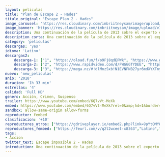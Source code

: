 ```yaml
---
layout: peliculas
title: "Plan de Escape 2 - Hades"
titulo_original: "Escape Plan 2 - Hades"
image_carousel: 'https://res.cloudinary.com/imbriitneysam/image/upload/v1542479686/escape-poster-min.jpg'
image_banner: 'https://res.cloudinary.com/imbriitneysam/image/upload/v1542479687/escape-banner-min.jpg'
description: Una continuación de la película de 2013 sobre el experto en seguridad penitenciaria Ray Breslin, que utiliza sus habilidades para probar la fiabilidad de las prisiones de máxima seguridad.
description_corta: Una continuación de la película de 2013 sobre el experto en seguridad penitenciaria Ray Breslin, que utiliza sus habilidades para probar la fiabilidad de las prisiones de máxima seguridad.
category: 'peliculas'
descargas: 'yes'
idioma: 'Latino'
descargas2:
    descarga-1: ["1", "https://oload.fun/f/o9Fj8qdEFWk", "https://www.google.com/s2/favicons?domain=openload.co","OpenLoad","https://res.cloudinary.com/imbriitneysam/image/upload/v1541473684/mexico.png", "Latino", "Full HD"]
    descarga-2: ["2", "https://www.rapidvideo.com/d/FWGGGTYDEE", "https://www.google.com/s2/favicons?domain=www.rapidvideo.com","RapidVideo","https://res.cloudinary.com/imbriitneysam/image/upload/v1541473684/mexico.png", "Latino", "Full HD"]
    descarga-3: ["3", "https://mega.nz/#!dlMnzSxb!N1EVNFNB27yr6mdXYXTnyZg6wbBDLbHGpQI9CuwSezo", "https://www.google.com/s2/favicons?domain=mega.nz","Mega","https://res.cloudinary.com/imbriitneysam/image/upload/v1541473684/mexico.png", "Latino", "Full HD"]
nuevo: 'new_peliculas'
anio: '2018'
duracion: '1h 33 min'
estrellas: '4'
calidad: 'Full HD'
genero: Acción, Crimen, Suspenso
trailer: https://www.youtube.com/embed/6Q7vVt-MeXk
embed: https://www.youtube.com/embed/6Q7vVt-MeXk?rel=0&amp;hd=1&border=0&wmode=opaque&enablejsapi=1&modestbranding=1&controls=1&showinfo=1
sandbox: allow-same-origin allow-forms
reproductor: fembed
clasificacion: '+10'
reproductores_otros: ["https://gdriveplayer.io/embed2.php?link=9pYtQMY8y29PsvrLbqDa6wNYxCs32NViMjLZiU8hCeenPYNApDfB19PtG9aiQcrXPuJRfsslaQSOTznBff6s3zmj4lSGAs8yT6A5Ds83wk6kfL0Xss1saz2QJ16w2md%252F7CSwol2UD%252BddC6q4O3tVqwBMtL0R1aGgMjShikITigU5%252BoFtyie7J4sk0rJ55egyAu%252BlfF3jmxqnEdIj0r0Wf4","Latino","https://movcloud.net/embed/te-sjlRt1emp","Latino"]
reproductores_fembed: ["https://feurl.com/v/q2l2wceel-x8363","Latino","https://feurl.com/v/721g7hgxd5ed82z","Latino","https://feurl.com/v/80oe5gqwp7o","Latino"]
tags:
- Accion
twitter_text: Escape imposible 2 - Hades
introduction: Una continuación de la película de 2013 sobre el experto en seguridad penitenciaria Ray Breslin, que utiliza sus habilidades para probar la fiabilidad de las prisiones de máxima seguridad.
---
```












